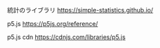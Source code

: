 
統計のライブラリ
https://simple-statistics.github.io/


p5.js
https://p5js.org/reference/

p5.js cdn
https://cdnjs.com/libraries/p5.js
